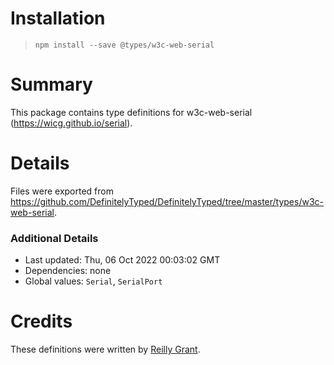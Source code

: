 # Installation
> `npm install --save @types/w3c-web-serial`

# Summary
This package contains type definitions for w3c-web-serial (https://wicg.github.io/serial).

# Details
Files were exported from https://github.com/DefinitelyTyped/DefinitelyTyped/tree/master/types/w3c-web-serial.

### Additional Details
 * Last updated: Thu, 06 Oct 2022 00:03:02 GMT
 * Dependencies: none
 * Global values: `Serial`, `SerialPort`

# Credits
These definitions were written by [Reilly Grant](https://github.com/reillyeon).
